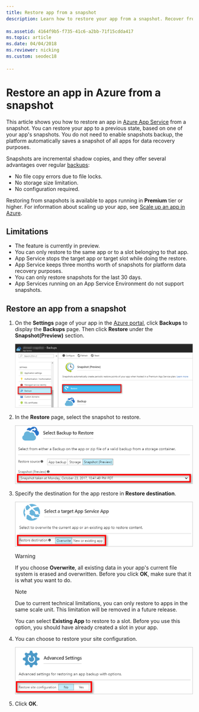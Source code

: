 ```yaml
---
title: Restore app from a snapshot
description: Learn how to restore your app from a snapshot. Recover from unexpected data loss in Premium tier with the automatic shadow copies.

ms.assetid: 4164f9b5-f735-41c6-a2bb-71f15cdda417
ms.topic: article
ms.date: 04/04/2018
ms.reviewer: nicking
ms.custom: seodec18

---
```

# Restore an app in Azure from a snapshot
This article shows you how to restore an app in [Azure App Service](../app-service/overview.md) from a snapshot. You can restore your app to a previous state, based on one of your app's snapshots. You do not need to enable snapshots backup, the platform automatically saves a snapshot of all apps for data recovery purposes.

Snapshots are incremental shadow copies, and they offer several advantages over regular [backups](manage-backup.md):
- No file copy errors due to file locks.
- No storage size limitation.
- No configuration required.

Restoring from snapshots is available to apps running in **Premium** tier or higher. For information about scaling
up your app, see [Scale up an app in Azure](manage-scale-up.md).

## Limitations

- The feature is currently in preview.
- You can only restore to the same app or to a slot belonging to that app.
- App Service stops the target app or target slot while doing the restore.
- App Service keeps three months worth of snapshots for platform data recovery purposes.
- You can only restore snapshots for the last 30 days.
- App Services running on an App Service Environment do not support snapshots.
 

## Restore an app from a snapshot

1. On the **Settings** page of your app in the [Azure portal](https://portal.azure.com), click **Backups** to display the **Backups** page. Then click **Restore** under the **Snapshot(Preview)** section.
   
    ![Screenshot that shows how to restore an app from a snapshot backup.](./media/app-service-web-restore-snapshots/1.png)

2. In the **Restore** page, select the snapshot to restore.
   
    ![Screenshot that shows how to select the snapshot to restore. ](./media/app-service-web-restore-snapshots/2.png)
   
3. Specify the destination for the app restore in **Restore destination**.
   
    ![Screenshot that shows how to specify the restoration destination.](./media/app-service-web-restore-snapshots/3.png)
   
   > [!WARNING]
   > If you choose **Overwrite**, all existing data in your app's current file system is erased and overwritten. Before you click **OK**,
   > make sure that it is what you want to do.
   > 
   > 
      
   > [!Note]
   > Due to current technical limitations, you can only restore to apps in the same scale unit. This limitation will be removed in a future release.
   > 
   > 
   
    You can select **Existing App** to restore to a slot. Before you use this option, you should have already created a slot in your app.

4. You can choose to restore your site configuration.
   
    ![Screenshot that shows how to restore site configuration.](./media/app-service-web-restore-snapshots/4.png)

5. Click **OK**.
